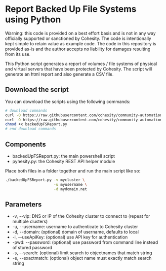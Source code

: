 # Report Backed Up File Systems using Python

Warning: this code is provided on a best effort basis and is not in any way officially supported or sanctioned by Cohesity. The code is intentionally kept simple to retain value as example code. The code in this repository is provided as-is and the author accepts no liability for damages resulting from its use.

This Python script generates a report of volumes / file systems of physical and virtual servers that have been protected by Cohesity. The script will generate an html report and also generate a CSV file.

## Download the script

You can download the scripts using the following commands:

```bash
# download commands
curl -O https://raw.githubusercontent.com/cohesity/community-automation-samples/main/reports/python/backedUpFSReport/backedUpFSReport.py
curl -O https://raw.githubusercontent.com/cohesity/community-automation-samples/main/python/pyhesity.py
chmod +x backedUpFSReport.py
# end download commands
```

## Components

* backedUpFSReport.py: the main powershell script
* pyhesity.py: the Cohesity REST API helper module

Place both files in a folder together and run the main script like so:

```bash
./backedUpFSReport.py -v mycluster \
                      -u myusername \
                      -d mydomain.net
```

## Parameters

* -v, --vip: DNS or IP of the Cohesity cluster to connect to (repeat for multiple clusters)
* -u, --username: username to authenticate to Cohesity cluster
* -d, --domain: (optional) domain of username, defaults to local
* -i, --useApiKey: (optional) use API key for authentication
* -pwd: --password: (optional) use password from command line instead of stored password
* -s, --search: (optional) limit search to objectnames that match string
* -e, --exactmatch: (optional) object name must exactly match search string
